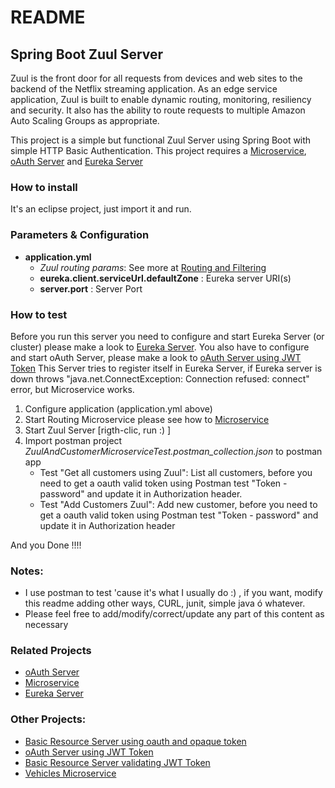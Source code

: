 # README

## Spring Boot Zuul Server

Zuul is the front door for all requests from devices and web sites to the backend of the Netflix streaming application. As an edge service application, Zuul is built to enable dynamic routing, monitoring, resiliency and security. It also has the ability to route requests to multiple Amazon Auto Scaling Groups as appropriate.

This project is a simple but functional Zuul Server using Spring Boot with simple HTTP Basic Authentication. This project requires a [Microservice](https://github.com/mariocuellar1/customers-microservice), [oAuth Server](https://github.com/mariocuellar1/oauth-server-opaque) and [Eureka Server](https://github.com/mariocuellar1/eureka-server)

### How to install
It's an eclipse project, just import it and run.

### Parameters & Configuration
* **application.yml**
  * *Zuul routing params*: See more at [Routing and Filtering](https://bushkarl.gitbooks.io/spring-cloud/content/spring_cloud_netflix/router_and_filter_zuul.html)
  * **eureka.client.serviceUrl.defaultZone** : Eureka server URI(s)
  * **server.port** : Server Port

### How to test

Before you run this server you need to configure and start Eureka Server (or cluster) please make a look to [Eureka Server](https://github.com/mariocuellar1/eureka-server). 
You also have to configure and start oAuth Server, please make a look to [oAuth Server using JWT Token](https://github.com/mariocuellar1/oauth-server-jwt)
This Server tries to register itself in Eureka Server, if Eureka server is down throws "java.net.ConnectException: Connection refused: connect" error, but Microservice works.

1. Configure application (application.yml above)
2. Start Routing Microservice please see how to [Microservice](https://github.com/mariocuellar1/customers-microservice)
3. Start Zuul Server [rigth-clic, run  :) ]
3. Import postman project *ZuulAndCustomerMicroserviceTest.postman_collection.json* to postman app
   * Test "Get all customers using Zuul": List all customers, before you need to get a oauth valid token using Postman test "Token - password" and update it in Authorization header.
   * Test "Add Customers Zuul": Add new customer, before you need to get a oauth valid token using Postman test "Token - password" and update it in Authorization header
      
And you Done !!!!  

### Notes:
- I use postman to test 'cause it's what I usually do :) , if you want, modify this readme adding other ways, CURL, junit, simple java ó whatever.
- Please feel free to add/modify/correct/update any part of this content as necessary

### Related Projects
- [oAuth Server](https://github.com/mariocuellar1/oauth-server-opaque)
- [Microservice](https://github.com/mariocuellar1/customers-microservice)
- [Eureka Server](https://github.com/mariocuellar1/eureka-server)

### Other Projects:
- [Basic Resource Server using oauth and opaque token](https://github.com/mariocuellar1/basic-resource-server-opaque)
- [oAuth Server using JWT Token](https://github.com/mariocuellar1/oauth-server-jwt)
- [Basic Resource Server validating JWT Token](https://github.com/mariocuellar1/basic-resource-server-jwt)
- [Vehicles Microservice](https://github.com/mariocuellar1/vehicles-simple-microservice)
